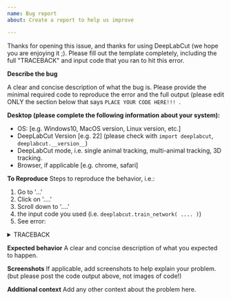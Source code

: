 ```yaml
---
name: Bug report
about: Create a report to help us improve

---
```


Thanks for opening this issue, and thanks for using DeepLabCut (we hope you are enjoying it ;). 
Please fill out the template completely, including the full "TRACEBACK" and input code that you ran to hit this error.

**Describe the bug**

A clear and concise description of what the bug is. 
Please provide the minimal required code to reproduce the error and the full output (please edit ONLY the section below that says `PLACE YOUR CODE HERE!!! `.

**Desktop (please complete the following information about your system):**
 - OS: [e.g. Windows10, MacOS version, Linux version, etc.]
 - DeepLabCut Version [e.g. 22] (please check with ``import deeplabcut``, ``deeplabcut.__version__``)
 - DeepLabCut mode, i.e. single animal tracking, multi-animal tracking, 3D tracking.
 - Browser, if applicable [e.g. chrome, safari]

**To Reproduce**
Steps to reproduce the behavior, i.e.:
1. Go to '...'
2. Click on '....'
3. Scroll down to '....'
4. the input code you used (i.e. `deeplabcut.train_network( .... )`)
4. See error:

<details><summary>TRACEBACK</summary><p>

```python

^do not delete the above "<details><summary>TRACEBACK</summary><p>" or the ```python part!
PLACE YOUR CODE HERE!!!  
do not delete below this line, leave the blank line and the ```

```
</p></details>


**Expected behavior**
A clear and concise description of what you expected to happen.

**Screenshots**
If applicable, add screenshots to help explain your problem. (but please post the code output above, not images of code!)

**Additional context**
Add any other context about the problem here.
